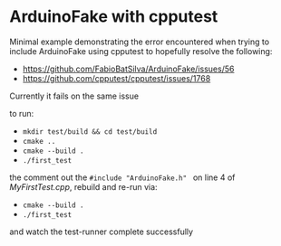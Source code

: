 # ArduinoFake with cpputest

Minimal example demonstrating the error encountered when trying to include ArduinoFake using cpputest to hopefully resolve the following:

 - https://github.com/FabioBatSilva/ArduinoFake/issues/56
 - https://github.com/cpputest/cpputest/issues/1768

Currently it fails on the same issue

to run: 
 - `mkdir test/build && cd test/build`
 - `cmake ..`
 - `cmake --build .`
 - `./first_test`

the comment out the `#include "ArduinoFake.h"
` on line 4 of *MyFirstTest.cpp*, rebuild and re-run via:

- `cmake --build .`
 - `./first_test`

 and watch the test-runner complete successfully